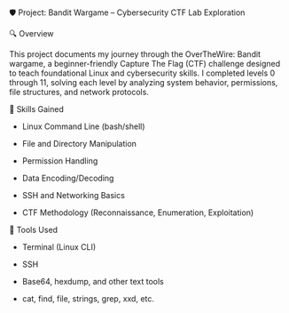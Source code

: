 🛡️ Project: Bandit Wargame – Cybersecurity CTF Lab Exploration

🔍 Overview

This project documents my journey through the OverTheWire: Bandit wargame, a beginner-friendly Capture The Flag (CTF) challenge designed to teach foundational Linux and cybersecurity skills. I completed levels 0 through 11, solving each level by analyzing system behavior, permissions, file structures, and network protocols.

🧠 Skills Gained

* Linux Command Line (bash/shell)

* File and Directory Manipulation

* Permission Handling

* Data Encoding/Decoding

* SSH and Networking Basics

* CTF Methodology (Reconnaissance, Enumeration, Exploitation)

🧪 Tools Used

* Terminal (Linux CLI)

* SSH

* Base64, hexdump, and other text tools

* cat, find, file, strings, grep, xxd, etc.
